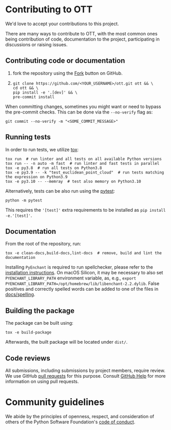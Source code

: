 # Contributing to OTT
We'd love to accept your contributions to this project.

There are many ways to contribute to OTT, with the most common ones being contribution of code, documentation
to the project, participating in discussions or raising issues.

## Contributing code or documentation
1. fork the repository using the [Fork](https://github.com/ott-jax/ott/fork) button on GitHub.
2. ```shell
   git clone https://github.com/<YOUR_USERNAME>/ott.git ott && \
   cd ott && \
   pip install -e '.[dev]' && \
   pre-commit install
   ```

When committing changes, sometimes you might want or need to bypass the pre-commit checks. This can be
done via the `--no-verify` flag as:
```shell
git commit --no-verify -m "<SOME_COMMIT_MESSAGE>"
```

## Running tests
In order to run tests, we utilize [tox](https://tox.wiki/):
```shell
tox run  # run linter and all tests on all available Python versions
tox run -- -n auto -m fast  # run linter and fast tests in parallel
tox -e py3.8  # run all tests on Python3.8
tox -e py3.9 -- -k "test_euclidean_point_cloud"  # run tests matching the expression on Python3.9
tox -e py3.10 -- --memray  # test also memory on Python3.10
```
Alternatively, tests can be also run using the [pytest](https://docs.pytest.org/):
```shell
python -m pytest
```
This requires the `'[test]'` extra requirements to be installed as `pip install -e.'[test]'`.

## Documentation
From the root of the repository, run:
```shell
tox -e clean-docs,build-docs,lint-docs  # remove, build and lint the documentation
```
Installing `PyEnchant` is required to run spellchecker, please refer to the
[installation instructions](https://pyenchant.github.io/pyenchant/install.html). On macOS Silicon, it may be necessary
to also set `PYENCHANT_LIBRARY_PATH` environment variable, as, e.g.,
`export PYENCHANT_LIBRARY_PATH=/opt/homebrew/lib/libenchant-2.2.dylib`. False positives and correctly spelled words can
be added to one of the files in [docs/spelling](https://github.com/ott-jax/ott/tree/main/docs/spelling).

## Building the package
The package can be built using:
```shell
tox -e build-package
```
Afterwards, the built package will be located under `dist/`.

## Code reviews
All submissions, including submissions by project members, require review. We use GitHub
[pull requests](https://github.com/ott-jax/ott/pulls) for this purpose. Consult
[GitHub Help](https://help.github.com/articles/about-pull-requests/) for more information on using pull requests.

# Community guidelines
We abide by the principles of openness, respect, and consideration of others of the Python Software Foundation's
[code of conduct](https://www.python.org/psf/codeofconduct/).
